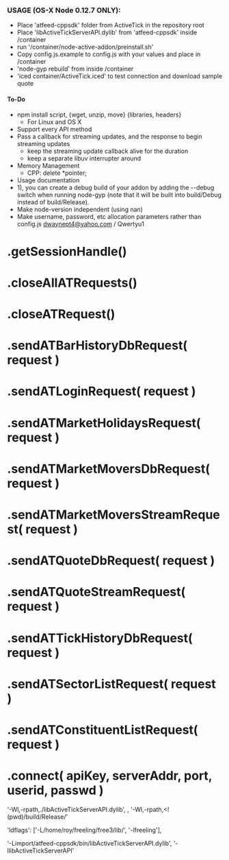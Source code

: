 ### USAGE (OS-X Node 0.12.7 ONLY):
- Place 'atfeed-cppsdk' folder from ActiveTick in the repository root
- Place 'libActiveTickServerAPI.dylib' from 'atfeed-cppsdk' inside /container
- run '/container/node-active-addon/preinstall.sh'
- Copy config.js.example to config.js with your values and place in /container
- 'node-gyp rebuild' from inside /container
- 'iced container/ActiveTick.iced' to test connection and download sample quote

#### To-Do
  - npm install script, {wget, unzip, move} {libraries, headers}
    - For Linux and OS X
  - Support every API method
  - Pass a callback for streaming updates, and the response to begin streaming updates
    - keep the streaming update callback alive for the duration
    - keep a separate libuv interrupter around
  - Memory Management
    - CPP: delete *pointer;
  - Usage documentation
  - 1), you can create a debug build of your addon by adding the --debug switch when running node-gyp (note that it will be built into build/Debug instead of build/Release).
  - Make node-version independent (using nan)
  - Make username, password, etc allocation parameters rather than config.js 
dwaynept4@yahoo.com / Qwertyu1
# .getSessionHandle()
# .closeAllATRequests()
# .closeATRequest()
# .sendATBarHistoryDbRequest( request )
# .sendATLoginRequest( request )
# .sendATMarketHolidaysRequest( request )
# .sendATMarketMoversDbRequest( request )
# .sendATMarketMoversStreamRequest( request )
# .sendATQuoteDbRequest( request )
# .sendATQuoteStreamRequest( request )
# .sendATTickHistoryDbRequest( request )
# .sendATSectorListRequest( request )
# .sendATConstituentListRequest( request )
# .connect( apiKey, serverAddr, port, userid, passwd )

'-Wl,-rpath,./libActiveTickServerAPI.dylib',
,
'-Wl,-rpath,<!(pwd)/build/Release/'

  'ldflags': ['-L/home/roy/freeling/free3/lib/', '-lfreeling'],
  
  '-Limport/atfeed-cppsdk/bin/libActiveTickServerAPI.dylib',
  '-llibActiveTickServerAPI'